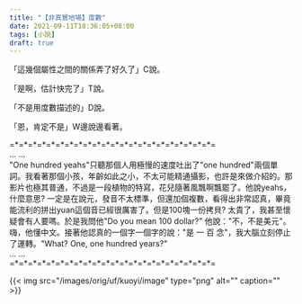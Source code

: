 ```yaml
---
title: "【非真實地場】度數"
date: 2021-09-11T18:36:05+08:00
tags: [小說]
draft: true
---
```


「這幾個屬性之間的關係弄了好久了」C說。

「是啊，估計快完了」T說。

「不是用度數描述的」D說。

「恩，肯定不是」W邊說邊看著。

=\*=\*=\*=\*=\*=\*=\*=\*=\*=\*=\*=\*=\*=\*=\*=\*=\*=\*=\*=\*=\*=\*=  
... ...  
"One hundred yeahs"只聽那個人用極慢的速度吐出了"one hundred"兩個單詞。我看著那個小孩，年齡如此之小，不太可能精通攝影，也許是來做介紹的。那影片也極其普通，不過是一段植物的特寫，花兒隨著風飄啊飄罷了。他說yeahs，什麼意思? 一定是在說元，發音不太標準，但還加個複數，看得出非常認真，畢竟能流利的拼出yuan這個音已經很厲害了。但是100塊一份拷貝? 太貴了，我甚至懷疑會有人要嗎。於是我問他"Do you mean 100 dollar?" 他說："不，不是美元"。嗨，他懂中文。接著他認真的一個字一個字的說："是 一 百 念"，我大腦立刻停止了運轉。"What? One, one hundred years?"  
... ...  
=\*=\*=\*=\*=\*=\*=\*=\*=\*=\*=\*=\*=\*=\*=\*=\*=\*=\*=\*=\*=\*=\*=  

{{< img src="/images/orig/uf/kuoyi/image" type="png" alt="" caption="" >}}